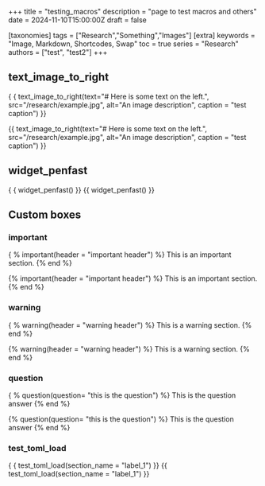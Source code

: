 +++
title = "testing_macros"
description = "page to test macros and others"
date = 2024-11-10T15:00:00Z
draft = false

[taxonomies]
tags = ["Research","Something","Images"]
[extra]
keywords = "Image, Markdown, Shortcodes, Swap"
toc = true
series = "Research"
authors = ["test", "test2"]
+++

## text_image_to_right

{ { text_image_to_right(text="# Here is some text on the left.", src="/research/example.jpg", alt="An image description", caption = "test caption") }}

{{ text_image_to_right(text="# Here is some text on the left.", src="/research/example.jpg", alt="An image description", caption = "test caption") }}

## widget_penfast

{ { widget_penfast() }}
{{ widget_penfast() }}

## Custom boxes

### important

{ % important(header = "important header") %}
This is an important section.
{% end %}

{% important(header = "important header") %}
This is an important section.
{% end %}

### warning

{ % warning(header = "warning header") %}
This is a warning section.
{% end %}

{% warning(header = "warning header") %}
This is a warning section.
{% end %}

### question

{ % question(question= "this is the question") %}
This is the question answer
{% end %}

{% question(question= "this is the question") %}
This is the question answer
{% end %}

### test_toml_load

{ { test_toml_load(section_name = "label_1") }}
{{ test_toml_load(section_name = "label_1") }}

